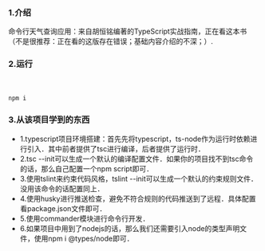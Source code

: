 ### 1.介绍

命令行天气查询应用：来自胡恒铭编著的TypeScript实战指南，正在看这本书（不是很推荐：正在看的这版存在错误；基础内容介绍的不深；）.
　
### 2.运行
　　　　　　
```bash
npm i
```

### 3.从该项目学到的东西

+ 1.typescript项目环境搭建：首先先将typescript，ts-node作为运行时依赖进行引入．其中前者提供了tsc进行编译，后者提供了运行时．
+ 2.tsc --init可以生成一个默认的编译配置文件．如果你的项目找不到tsc命令的话，那么自己配置一个npm script即可．
+ 3.使用tslint来约束代码风格，tslint --init可以生成一个默认的约束规则文件．没用该命令的话配置同上．
+ 4.使用husky进行推送检查，避免不符合规则的代码推送到了远程．具体配置看package.json文件即可．
+ 5.使用commander模块进行命令行开发．
+ 6.如果项目中用到了nodejs的话，那么我们还需要引入node的类型声明文件，使用npm i @types/node即可．